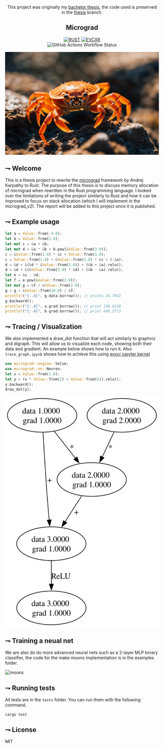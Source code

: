 <div align="center">
  
This project was originally my [bachelor thesis](https://kth.diva-portal.org/smash/record.jsf?pid=diva2%3A1985858&dswid=8459), the code used is preserved in the [thesis](https://github.com/21st-centuryman/micrograd-rs/tree/thesis) branch.

</div>
<div align="center">

## Micrograd

[![RUST](https://img.shields.io/badge/rust-f74c00.svg?style=for-the-badge&logoColor=white&logo=rust)]()
[![EVCXR](https://img.shields.io/badge/Evcxr_notebook-F37626.svg?style=for-the-badge&logoColor=white&logo=jupyter)]()
<br>
![GitHub Actions Workflow Status](https://img.shields.io/github/actions/workflow/status/jay-lex/micrograd/main.yml?branch=main&style=for-the-badge&logo=github&logoColor=white&label=Test&labelColor=black)

![awww](assets/crab.png)
</div>

## ⇁  Welcome

This is a thesis project to rewrite the [micrograd](https://github.com/karpathy/micrograd) framework by Andrej Karpathy to Rust. The purpose of this thesis is to discuss memory allocation of micrograd when rewritten in the Rust programming language. I looked over the limitations of writing the project similarly to Rust and how it can be improved to focus on stack allocation (which I will implement in the micrograd_v2). The report will be added to this project once it is published.

## ⇁  Example usage

```rs
let a = Value::from(-4.0);
let b = Value::from(2.0);
let mut c = &a + &b;
let mut d = &a * &b + b.pow(&Value::from(3.0));
c = &Value::from(2.0) * &c + Value::from(1.0);
c = Value::from(1.0) + &Value::from(2.0) * &c + (-&a);
d = &d + &(&d * &Value::from(2.0)) + (&b + &a).relu();
d = &d + &(&Value::from(3.0) * &d) + (&b - &a).relu();
let e = &c - &d;
let f = e.pow(&Value::from(2.0));
let mut g = &f / &Value::from(2.0);
g = g + &Value::from(10.0) / &f;
println!("{:.4}", g.data.borrow()); // prints 24.7041
g.backward();
println!("{:.4}", a.grad.borrow()); // print 138.8338
println!("{:.4}", b.grad.borrow()); // print 645.5773
```

## ⇁  Tracing / Visualization

We also implemented a draw_dot function that will act similarly to graphviz and digraph. This will allow us to visualize each node, showing both their data and gradient. An example below shows how to run it. Also `trace_graph.ipynb` shows how to achieve this using [evxcr jupyter kernel](https://github.com/evcxr/evcxr/blob/main/evcxr_jupyter/README.md)

```rust
use micrograd::engine::Value;
use micrograd::nn::Neuron;
let x = Value::from(1.0);
let y = (x * Value::from(2) + Value::from(1)).relu();
y.backward();
draw_dot(y);
```

![2d neuron](assets/graph.svg)

## ⇁  Training a neual net

We are also do do more advanced neural nets such as a 2-layer MLP binary classifier, the code for the make moons implementation is in the examples folder.

![moons](assets/micrograd.gif)

## ⇁  Running tests

All tests are in the `tests` folder. You can run them with the following command.

```console
cargo test
```

## ⇁  License

MIT
</div>
